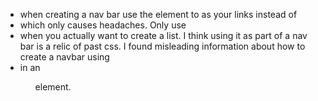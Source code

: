 - when creating a nav bar use the <a> element to as your links instead of <li> which only causes headaches. Only use <li> when you actually want to create a list. I think using it as part of a nav bar is a relic of past css. I found misleading information about how to create a navbar using <li> in an <ul> element.  